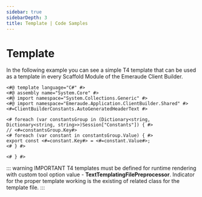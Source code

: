 ```yaml
---
sidebar: true
sidebarDepth: 3
title: Template | Code Samples
---
```

# Template

In the following example you can see a simple T4 template that can be used as a template in every Scaffold Module of the
Emeraude Client Builder.

```t4
<#@ template language="C#" #>
<#@ assembly name="System.Core" #>
<#@ import namespace="System.Collections.Generic" #>
<#@ import namespace="Emeraude.Application.ClientBuilder.Shared" #>
<#=ClientBuilderConstants.AutoGeneratedHeaderText #>

<# foreach (var constantsGroup in (Dictionary<string, Dictionary<string, string>>)Session["Constants"]) { #>
// <#=constantsGroup.Key#>
<# foreach (var constant in constantsGroup.Value) { #>
export const <#=constant.Key#> = <#=constant.Value#>;
<# } #>

<# } #>

```

::: warning IMPORTANT
T4 templates must be defined for runtime rendering with custom tool option value - **TextTemplatingFilePreprocessor**.
Indicator for the proper template working is the existing of related class for the template file.
:::

